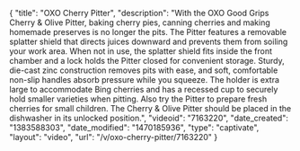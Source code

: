 {
    "title": "OXO Cherry Pitter",
    "description": "With the OXO Good Grips Cherry & Olive Pitter, baking cherry pies, canning cherries and making homemade preserves is no longer the pits. The Pitter features a removable splatter shield that directs juices downward and prevents them from soiling your work area. When not in use, the splatter shield fits inside the front chamber and a lock holds the Pitter closed for convenient storage. Sturdy, die-cast zinc construction removes pits with ease, and soft, comfortable non-slip handles absorb pressure while you squeeze. The holder is extra large to accommodate Bing cherries and has a recessed cup to securely hold smaller varieties when pitting. Also try the Pitter to prepare fresh cherries for small children. The Cherry & Olive Pitter should be placed in the dishwasher in its unlocked position.",
    "videoid": "7163220",
    "date_created": "1383588303",
    "date_modified": "1470185936",
    "type": "captivate",
    "layout": "video",
    "url": "\/v\/oxo-cherry-pitter\/7163220"
}